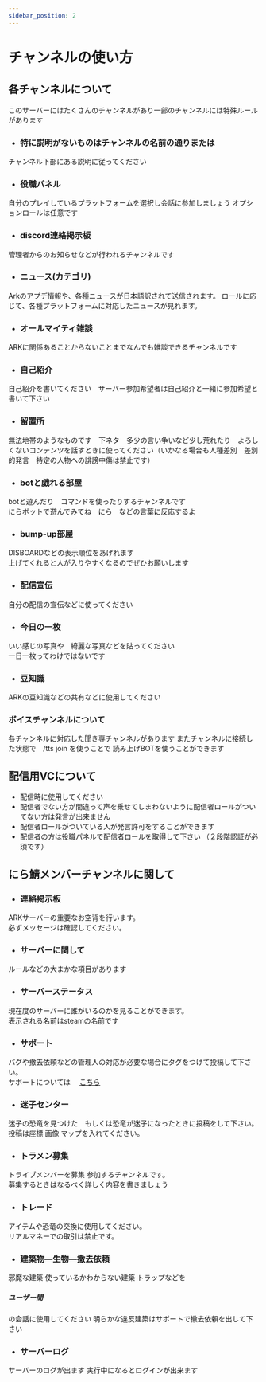 ```yaml
---
sidebar_position: 2
---
```

# チャンネルの使い方

## 各チャンネルについて
このサーバーにはたくさんのチャンネルがあり一部のチャンネルには特殊ルールがあります
- <h3>特に説明がないものはチャンネルの名前の通りまたは   
チャンネル下部にある説明に従ってください</h3>

- <h3>役職パネル</h3>   
自分のプレイしているプラットフォームを選択し会話に参加しましょう
オプションロールは任意です

- <h3>discord連絡掲示板</h3>  
管理者からのお知らせなどが行われるチャンネルです

- <h3>ニュース(カテゴリ)</h3>
Arkのアプデ情報や、各種ニュースが日本語訳されて送信されます。 ロールに応じて、各種プラットフォームに対応したニュースが見れます。

- <h3>オールマイティ雑談</h3>   
ARKに関係あることからないことまでなんでも雑談できるチャンネルです

- <h3>自己紹介</h3>   
自己紹介を書いてください　サーバー参加希望者は自己紹介と一緒に参加希望と書いて下さい

- <h3>留置所</h3>   
無法地帯のようなものです　下ネタ　多少の言い争いなど少し荒れたり　よろしくないコンテンツを話すときに使ってください（いかなる場合も人種差別　差別的発言　特定の人物への誹謗中傷は禁止です）

- <h3>botと戯れる部屋</h3>   
botと遊んだり　コマンドを使ったりするチャンネルです  
にらボットで遊んでみてね　にら　などの言葉に反応するよ

- <h3>bump-up部屋</h3>   
DISBOARDなどの表示順位をあげれます  
上げてくれると人が入りやすくなるのでぜひお願いします

- <h3>配信宣伝</h3>   
自分の配信の宣伝などに使ってください

- <h3>今日の一枚</h3>   
いい感じの写真や　綺麗な写真などを貼ってください  
一日一枚ってわけではないです

- <h3>豆知識</h3>   
ARKの豆知識などの共有などに使用してください

<h3>ボイスチャンネルについて</h3>

各チャンネルに対応した聞き専チャンネルがあります
またチャンネルに接続した状態で　/tts join  を使うことで 読み上げBOTを使うことができます

## 配信用VCについて 
- 配信時に使用してください
- 配信者でない方が間違って声を乗せてしまわないように配信者ロールがついてない方は発言が出来ません
- 配信者ロールがついている人が発言許可をすることができます
- 配信者の方は役職パネルで配信者ロールを取得して下さい
（２段階認証が必須です） 

## にら鯖メンバーチャンネルに関して

- <h3>連絡掲示板</h3>  
ARKサーバーの重要なお空背を行います。  
必ずメッセージは確認してください。
- <h3>サーバーに関して</h3>  
ルールなどの大まかな項目があります
- <h3>サーバーステータス</h3>  
現在度のサーバーに誰がいるのかを見ることができます。  
表示される名前はsteamの名前です
- <h3>サポート</h3>  
バグや撤去依頼などの管理人の対応が必要な場合にタグをつけて投稿して下さい。  
サポートについては　 [こちら](/docs/support)

- <h3>迷子センター</h3>  
迷子の恐竜を見つけた　もしくは恐竜が迷子になったときに投稿をして下さい。  
投稿は座標 画像 マップを入れてください。
- <h3>トラメン募集</h3>  
トライブメンバーを募集 参加するチャンネルです。  
募集するときはなるべく詳しく内容を書きましょう
- <h3>トレード</h3>  
アイテムや恐竜の交換に使用してください。  
リアルマネーでの取引は禁止です。
- <h3>建築物―生物―撤去依頼</h3>  
邪魔な建築 使っているかわからない建築 トラップなどを<h5>ユーザー間</h5>の会話に使用してください
明らかな違反建築はサポートで撤去依頼を出して下さい
- <h3>サーバーログ</h3>  
サーバーのログが出ます
実行中になるとログインが出来ます

